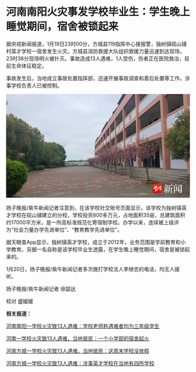 # 河南南阳火灾事发学校毕业生：学生晚上睡觉期间，宿舍被锁起来

据央视新闻报道，1月19日23时00分，方城县119指挥中心接报警，独树镇砚山铺村英才学校一宿舍发生火灾。方城县消防救援大队组织救援力量迅速到达现场，23时38分现场明火被扑灭。事故造成13人遇难，1人受伤，伤者正在医院救治，目前生命体征稳定。

事故发生后，当地成立事故处置指挥部，迅速开展事故调查和善后处置等工作。涉事学校负责人已被控制。

![e4182ffc1890227e83b60b37d644b6be.jpg](https://raw.githubusercontent.com/qqhsx/qqnews_image/main/2024/01/20/河南南阳火灾事发学校毕业生：学生晚上睡觉期间，宿舍被锁起来/e4182ffc1890227e83b60b37d644b6be.jpg)

扬子晚报/紫牛新闻记者注意到，在该学校社交账号页面显示，该学校为独树镇英才学校在砚山铺建立的分校，学校投资800多万元，占地面积35亩，总建筑面积约17000平方米，是一所高标准规范化寄宿制学校。办学以来，连续被上级评为“社会力量办学先进单位”、“教育教学先进单位”。

据天眼查App显示，独树镇英才学校，成立于2012年，业务范围是学前教育和小学教育。另据一名自称是该学校毕业生透露，在学生晚上睡觉期间，宿舍是被锁起来的。

1月20日，扬子晚报/紫牛新闻记者多次拨打学校法人李继忠的电话，均无人接听。

扬子晚报/紫牛新闻记者 徐韶达

校对 盛媛媛

**相关报道：**

[河南南阳一学校火灾致13人遇难：学校老师称遇难者均为三年级学生
](https://news.qq.com/rain/a/20240120A036KC00)

[河南一学校火灾致13人遇难，当地居民：一个小学部的宿舍起火](https://news.qq.com/rain/a/20240120A02I5D00)

[河南方城一学校火灾致13人遇难，当地居民：这周末学校没放假](https://news.qq.com/rain/a/20240120A02E8Y00)

[河南方城一学校火灾致13人遇难：涉事英才学校在当地有四所学校](https://news.qq.com/rain/a/20240120A02AA100)

